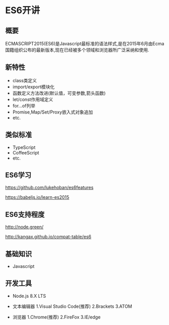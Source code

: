 ES6开讲
========

## 概要

ECMASCRIPT2015(ES6)是Javascript最标准的语法样式,是在2015年6月由Ecma国籍组织公布的最新版本,现在已经被多个领域和浏览器所广泛采纳和使用.

## 新特性

* class类定义
* import/export模块化
* 函数定义方法改进(默认值，可变参数,箭头函数)
* let/const作用域定义
* for...of列举
* Promise,Map/Set/Proxy嵌入式对象追加
* etc.

## 类似标准

+ TypeScript
+ CoffeeScript
+ etc.

## ES6学习

https://github.com/lukehoban/es6features

https://babeljs.io/learn-es2015

## ES6支持程度

http://node.green/

http://kangax.github.io/compat-table/es6

## 基础知识

+ Javascript

## 开发工具

* Node.js 8.X LTS

* 文本编辑器
    1.Visual Studio Code(推荐)
    2.Brackets
    3.ATOM

* 浏览器
    1.Chrome(推荐)
    2.FireFox
    3.IE/edge

    